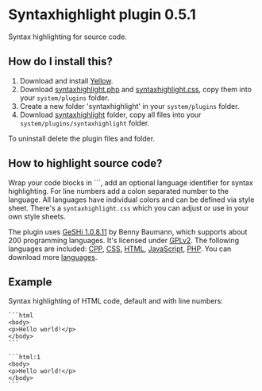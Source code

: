 Syntaxhighlight plugin 0.5.1
============================
Syntax highlighting for source code.

How do I install this?
----------------------
1. Download and install [Yellow](https://github.com/datenstrom/yellow/).  
2. Download [syntaxhighlight.php](syntaxhighlight.php?raw=true) and [syntaxhighlight.css](syntaxhighlight.css?raw=true), copy them into your `system/plugins` folder.  
3. Create a new folder 'syntaxhighlight' in your `system/plugins` folder.  
4. Download [syntaxhighlight](syntaxhighlight) folder, copy all files into your `system/plugins/syntaxhighlight` folder.

To uninstall delete the plugin files and folder.

How to highlight source code?
-----------------------------
Wrap your code blocks in \`\`\`, add an optional language identifier for syntax highlighting. For line numbers add a colon separated number to the language. All languages have individual colors and can be defined via style sheet. There's a `syntaxhighlight.css` which you can adjust or use in your own style sheets.

The plugin uses [GeSHi 1.0.8.11](https://github.com/GeSHi/geshi-1.0) by Benny Baumann, which supports about 200 programming languages. It's licensed under [GPLv2](http://opensource.org/licenses/GPL-2.0). The following languages are included: [CPP](http://en.wikipedia.org/wiki/C++), [CSS](http://en.wikipedia.org/wiki/CSS), [HTML](http://en.wikipedia.org/wiki/HTML), [JavaScript](http://en.wikipedia.org/wiki/JavaScript), [PHP](http://en.wikipedia.org/wiki/PHP). You can download more [languages](https://github.com/GeSHi/geshi-1.0/tree/master/src/geshi).

Example
-------
Syntax highlighting of HTML code, default and with line numbers:

    ```html
    <body>
    <p>Hello world!</p>
    </body>
    ```
    
    ```html:1
    <body>
    <p>Hello world!</p>
    </body>
    ```
